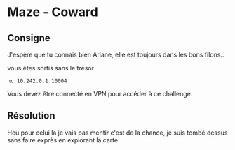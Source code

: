 # Maze - Coward

## Consigne

J'espère que tu connais bien Ariane, elle est toujours dans les bons filons..

vous êtes sortis sans le trésor

    nc 10.242.0.1 10004

Vous devez être connecté en VPN pour accéder à ce challenge.

## Résolution

Heu pour celui la je vais pas mentir c'est de la chance, je suis tombé dessus sans faire exprès en explorant la carte.
